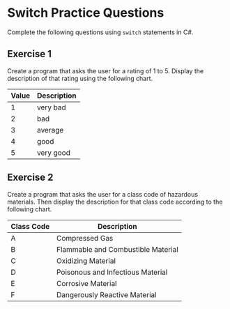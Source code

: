 # Switch Practice Questions

Complete the following questions using `switch` statements in C#.

## Exercise 1

Create a program that asks the user for a rating of 1 to 5. Display the description of that rating using the following chart.

Value | Description
----- | -----------
1     | very bad
2     | bad
3     | average
4     | good
5     | very good

## Exercise 2

Create a program that asks the user for a class code of hazardous materials. Then display the description for that class code according to the following chart.

Class Code | Description
---- | ----
A | Compressed Gas
B | Flammable and Combustible Material
C | Oxidizing Material
D | Poisonous and Infectious Material
E | Corrosive Material
F | Dangerously Reactive Material

